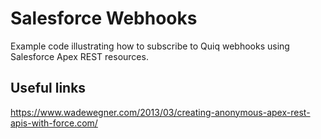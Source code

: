# Salesforce Webhooks
Example code illustrating how to subscribe to Quiq webhooks using Salesforce Apex REST resources.

## Useful links
https://www.wadewegner.com/2013/03/creating-anonymous-apex-rest-apis-with-force.com/
